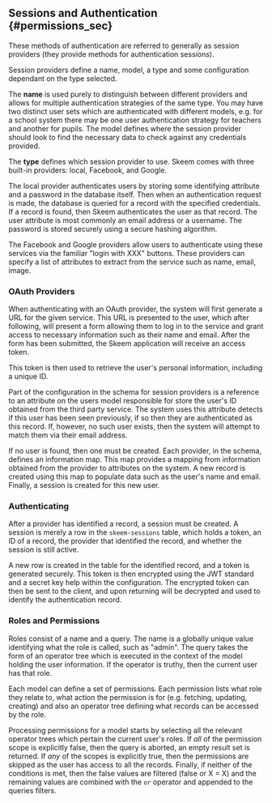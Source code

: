 ## Sessions and Authentication {#permissions_sec}

These methods of authentication are referred to generally as session providers (they provide methods for authentication sessions).

Session providers define a name, model, a type and some configuration dependant on the type selected.

The **name** is used purely to distinguish between different providers and allows for multiple authentication strategies of the same type. You may have two distinct user sets which are authenticated with different models, e.g. for a school system there may be one user authentication strategy for teachers and another for pupils.
The model defines where the session provider should look to find the necessary data to check against any credentials provided.

The **type** defines which session provider to use. Skeem comes with three built-in providers: local, Facebook, and Google.

The local provider authenticates users by storing some identifying attribute and a password in the database itself. Then when an authentication request is made, the database is queried for a record with the specified credentials. If a record is found, then Skeem authenticates the user as that record. The user attribute is most commonly an email address or a username. The password is stored securely using a secure hashing algorithm.

The Facebook and Google providers allow users to authenticate using these services via the familiar "login with XXX" buttons. These providers can specify a list of attributes to extract from the service such as name, email, image.

### OAuth Providers

When authenticating with an OAuth provider, the system will first generate a URL for the given service. This URL is presented to the user, which after following, will present a form allowing them to log in to the service and grant access to necessary information such as their name and email. After the form has been submitted, the Skeem application will receive an access token.

This token is then used to retrieve the user's personal information, including a unique ID.

Part of the configuration in the schema for session providers is a reference to an attribute on the users model responsible for store the user's ID obtained from the third party service. The system uses this attribute detects if this user has been seen previously, if so then they are authenticated as this record. If, however, no such user exists, then the system will attempt to match them via their email address.

If no user is found, then one must be created. Each provider, in the schema, defines an information map. This map provides a mapping from information obtained from the provider to attributes on the system. A new record is created using this map to populate data such as the user's name and email. Finally, a session is created for this new user.


### Authenticating

After a provider has identified a record, a session must be created. A session is merely a row in the `skeem-sessions` table, which holds a token, an ID of a record, the provider that identified the record, and whether the session is still active.

A new row is created in the table for the identified record, and a token is generated securely. This token is then encrypted using the JWT standard and a secret key help within the configuration. The encrypted token can then be sent to the client, and upon returning will be decrypted and used to identify the authentication record.

### Roles and Permissions

Roles consist of a name and a query. The name is a globally unique value identifying what the role is called, such as "admin". The query takes the form of an operator tree which is executed in the context of the model holding the user information. If the operator is truthy, then the current user has that role.

Each model can define a set of permissions. Each permission lists what role they relate to, what action the permission is for (e.g. fetching, updating, creating) and also an operator tree defining what records can be accessed by the role.

Processing permissions for a model starts by selecting all the relevant operator trees which pertain the current user's roles. If _all_ of the permission scope is explicitly false, then the query is aborted, an empty result set is returned. If _any_ of the scopes is explicitly true, then the permissions are skipped as the user has access to all the records. Finally, if neither of the conditions is met, then the false values are filtered (false or X = X) and the remaining values are combined with the `or` operator and appended to the queries filters.

